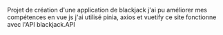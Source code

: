 Projet de création d'une application de blackjack j'ai pu améliorer mes compétences en vue js 
j'ai utilisé pinia, axios et vuetify 
ce site fonctionne avec l'API blackjack.API
